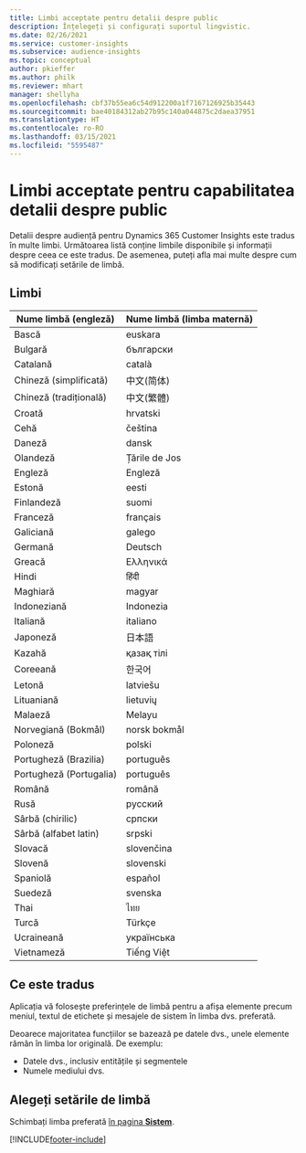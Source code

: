 ```yaml
---
title: Limbi acceptate pentru detalii despre public
description: Înțelegeți și configurați suportul lingvistic.
ms.date: 02/26/2021
ms.service: customer-insights
ms.subservice: audience-insights
ms.topic: conceptual
author: pkieffer
ms.author: philk
ms.reviewer: mhart
manager: shellyha
ms.openlocfilehash: cbf37b55ea6c54d912200a1f7167126925b35443
ms.sourcegitcommit: bae40184312ab27b95c140a044875c2daea37951
ms.translationtype: HT
ms.contentlocale: ro-RO
ms.lasthandoff: 03/15/2021
ms.locfileid: "5595487"
---
```

# <a name="supported-languages-for-audience-insights-capability"></a>Limbi acceptate pentru capabilitatea detalii despre public

Detalii despre audiență pentru Dynamics 365 Customer Insights este tradus în multe limbi. Următoarea listă conține limbile disponibile și informații despre ceea ce este tradus. De asemenea, puteți afla mai multe despre cum să modificați setările de limbă. 

## <a name="languages"></a>Limbi

| Nume limbă (engleză)|  Nume limbă (limba maternă) |
| ------------- | ------------- |
| Bască | euskara |
| Bulgară | български |
| Catalană | català |
| Chineză (simplificată) | 中文(简体) |
| Chineză (tradițională) | 中文(繁體) |
| Croată | hrvatski |
| Cehă | čeština |
| Daneză | dansk |
| Olandeză | Țările de Jos |
| Engleză | Engleză |
| Estonă | eesti |
| Finlandeză | suomi |
| Franceză | français |
| Galiciană | galego |
| Germană | Deutsch |
| Greacă | Ελληνικά |
| Hindi | हिंदी |
| Maghiară | magyar |
| Indoneziană | Indonezia |
| Italiană | italiano |
| Japoneză | 日本語 |
| Kazahă | қазақ тілі |
| Coreeană | 한국어 |
| Letonă | latviešu |
| Lituaniană | lietuvių |
| Malaeză | Melayu |
| Norvegiană (Bokmål) | norsk bokmål |
| Poloneză | polski |
| Portugheză (Brazilia) | português |
| Portugheză (Portugalia) | português |
| Română | română |
| Rusă | pусский |
| Sârbă (chirilic) | српски |
| Sârbă (alfabet latin) | srpski |
| Slovacă | slovenčina |
| Slovenă | slovenski |
| Spaniolă | español |
| Suedeză | svenska |
| Thai | ไทย |
| Turcă | Türkçe |
| Ucraineană | українська |
| Vietnameză | Tiếng Việt |

## <a name="whats-translated"></a>Ce este tradus

Aplicația vă folosește preferințele de limbă pentru a afișa elemente precum meniul, textul de etichete și mesajele de sistem în limba dvs. preferată.

Deoarece majoritatea funcțiilor se bazează pe datele dvs., unele elemente rămân în limba lor originală. De exemplu:

- Datele dvs., inclusiv entitățile și segmentele
- Numele mediului dvs.

## <a name="choose-your-language-settings"></a>Alegeți setările de limbă  

Schimbați limba preferată [în pagina **Sistem**](system.md).


[!INCLUDE[footer-include](../includes/footer-banner.md)]